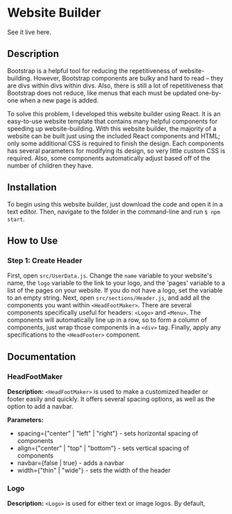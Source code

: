 # Website Builder

See it live here.

## Description
Bootstrap is a helpful tool for reducing the repetitiveness of website-building. However, Bootstrap components are bulky and hard to read – they are divs within divs within divs. Also, there is still a lot of repetitiveness that Bootstrap does not reduce, like menus that each must be updated one-by-one when a new page is added. 

To solve this problem, I developed this website builder using React. It is an easy-to-use website template that contains many helpful components for speeding up website-building. With this website builder, the majority of a website can be built just using the included React components and HTML; only some additional CSS is required to finish the design. Each components has several parameters for modifying its design, so very little custom CSS is required. Also, some components automatically adjust based off of the number of children they have.

## Installation
To begin using this website builder, just download the code and open it in a text editor. Then, navigate to the folder in the command-line and run `$ npm start`.

## How to Use
### Step 1: Create Header
First, open `src/UserData.js`. Change the `name` variable to your website's name, the `logo` variable to the link to your logo, and the 'pages' variable to a list of the pages on your website. If you do not have a logo, set the variable to an empty string. Next, open `src/sections/Header.js`, and add all the components you want within `<HeadFootMaker>`. There are several components specifically useful for headers: `<Logo>` and `<Menu>`. The components will automatically line up in a row, so to form a column of components, just wrap those components in a `<div>` tag. Finally, apply any specifications to the `<HeadFooter>` component.

## Documentation
### HeadFootMaker
**Description:** `<HeadFootMaker>` is used to make a customized header or footer easily and quickly. It offers several spacing options, as well as the option to add a navbar.

**Parameters:**
- spacing={"center" | "left" | "right"} - sets horizontal spacing of components
- align={"center" | "top" | "bottom"} - sets vertical spacing of components
- navbar={false | true} - adds a navbar
- width={"thin" | "wide"} - sets the width of the header

### Logo
**Description:** `<Logo>` is used for either text or image logos. By default, 
